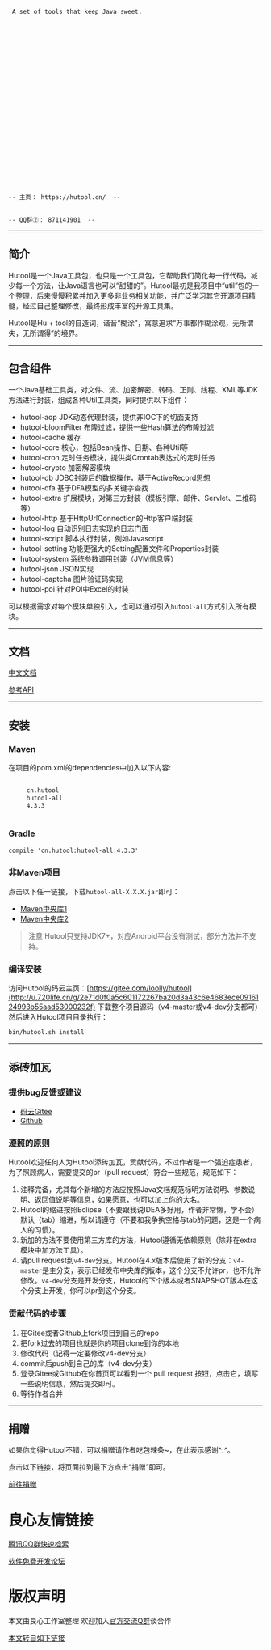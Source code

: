  
	   
 
 
	 A set of tools that keep Java sweet. 
 
 
	 
		  
	 
	 
		  
	 
	 
		  
	 
	 
		  
	 
	 
		  
	 
	 
		  
	 
	 
		  
	 
 
 
	-- 主页： https://hutool.cn/  --
 
 
	-- QQ群②： 871141901  --
 

-------------------------------------------------------------------------------

## 简介

Hutool是一个Java工具包，也只是一个工具包，它帮助我们简化每一行代码，减少每一个方法，让Java语言也可以“甜甜的”。Hutool最初是我项目中“util”包的一个整理，后来慢慢积累并加入更多非业务相关功能，并广泛学习其它开源项目精髓，经过自己整理修改，最终形成丰富的开源工具集。

Hutool是Hu + tool的自造词，谐音“糊涂”，寓意追求“万事都作糊涂观，无所谓失，无所谓得”的境界。

-------------------------------------------------------------------------------

## 包含组件
一个Java基础工具类，对文件、流、加密解密、转码、正则、线程、XML等JDK方法进行封装，组成各种Util工具类，同时提供以下组件：

- hutool-aop              JDK动态代理封装，提供非IOC下的切面支持
- hutool-bloomFilter   布隆过滤，提供一些Hash算法的布隆过滤
- hutool-cache           缓存
- hutool-core             核心，包括Bean操作、日期、各种Util等
- hutool-cron             定时任务模块，提供类Crontab表达式的定时任务
- hutool-crypto          加密解密模块
- hutool-db               JDBC封装后的数据操作，基于ActiveRecord思想
- hutool-dfa              基于DFA模型的多关键字查找
- hutool-extra            扩展模块，对第三方封装（模板引擎、邮件、Servlet、二维码等）
- hutool-http             基于HttpUrlConnection的Http客户端封装
- hutool-log              自动识别日志实现的日志门面
- hutool-script           脚本执行封装，例如Javascript
- hutool-setting         功能更强大的Setting配置文件和Properties封装
- hutool-system        系统参数调用封装（JVM信息等）
- hutool-json            JSON实现
- hutool-captcha      图片验证码实现
- hutool-poi             针对POI中Excel的封装

可以根据需求对每个模块单独引入，也可以通过引入`hutool-all`方式引入所有模块。

-------------------------------------------------------------------------------

## 文档 

[中文文档](http://u.720life.cn/g/a4e6139557dddde3b192fee80f6a32e29e4133029861f0016af2757dc45a483c)

[参考API](http://u.720life.cn/g/b6749edd47dfb34db84492b28bcc9586659cdb7d6f7640732157e49f19b1d5fe426128b5d2880bc29387b1a3d9064ead)

-------------------------------------------------------------------------------

## 安装

### Maven
在项目的pom.xml的dependencies中加入以下内容:

```xml
 
     cn.hutool 
     hutool-all 
     4.3.3 
 
```

### Gradle
```
compile 'cn.hutool:hutool-all:4.3.3'
```

### 非Maven项目

点击以下任一链接，下载`hutool-all-X.X.X.jar`即可：

- [Maven中央库1](http://u.720life.cn/g/ca8af30f58cbbfda8408f1f3660b6569c82d5b15ac692e320ad4eec9666d9634415911dcd82ffa937d9a9537d7d99c32659c36cac6c8ae05e5a2bd6396c7e807)
- [Maven中央库2](http://u.720life.cn/g/ef7fb0b2230c8fa1a9059592fbae18e0a8e40e6ddb96c586ddb75b302038ce73b0543cb1555fe8c6cdfed8266612539506ba76e27dadd528b8e02d2d5c4cb6f7)

> 注意
> Hutool只支持JDK7+，对应Android平台没有测试，部分方法并不支持。

### 编译安装

访问Hutool的码云主页：[https://gitee.com/loolly/hutool](http://u.720life.cn/g/2e71d0f0a5c601172267ba20d3a43c6e4683ece0916124993b55aad53000232f) 下载整个项目源码（v4-master或v4-dev分支都可）然后进入Hutool项目目录执行：

```sh
bin/hutool.sh install
```

-------------------------------------------------------------------------------

## 添砖加瓦

### 提供bug反馈或建议

- [码云Gitee](http://u.720life.cn/g/2e71d0f0a5c601172267ba20d3a43c6e87e130a340bb2150e0df73d2f77a94e865ef2e7856fc4d6011d2db2d84a02793)
- [Github](http://u.720life.cn/g/54145d0471d91890860f7f8463c03046707fe3a61e2887e2dc70b2f3f1aa5755861871980e36d2207ac38ca4b43da5c7)

### 遵照的原则

Hutool欢迎任何人为Hutool添砖加瓦，贡献代码，不过作者是一个强迫症患者，为了照顾病人，需要提交的pr（pull request）符合一些规范，规范如下：

1. 注释完备，尤其每个新增的方法应按照Java文档规范标明方法说明、参数说明、返回值说明等信息，如果愿意，也可以加上你的大名。
2. Hutool的缩进按照Eclipse（不要跟我说IDEA多好用，作者非常懒，学不会）默认（tab）缩进，所以请遵守（不要和我争执空格与tab的问题，这是一个病人的习惯）。
3. 新加的方法不要使用第三方库的方法，Hutool遵循无依赖原则（除非在extra模块中加方法工具）。
4. 请pull request到`v4-dev`分支。Hutool在4.x版本后使用了新的分支：`v4-master`是主分支，表示已经发布中央库的版本，这个分支不允许pr，也不允许修改。`v4-dev`分支是开发分支，Hutool的下个版本或者SNAPSHOT版本在这个分支上开发，你可以pr到这个分支。

### 贡献代码的步骤

1. 在Gitee或者Github上fork项目到自己的repo
2. 把fork过去的项目也就是你的项目clone到你的本地
3. 修改代码（记得一定要修改v4-dev分支）
4. commit后push到自己的库（v4-dev分支）
5. 登录Gitee或Github在你首页可以看到一个 pull request 按钮，点击它，填写一些说明信息，然后提交即可。
6. 等待作者合并

-------------------------------------------------------------------------------

## 捐赠

如果你觉得Hutool不错，可以捐赠请作者吃包辣条~，在此表示感谢^_^。

点击以下链接，将页面拉到最下方点击“捐赠”即可。

[前往捐赠](http://u.720life.cn/g/2e71d0f0a5c601172267ba20d3a43c6e4683ece0916124993b55aad53000232f)


 # 良心友情链接

[腾讯QQ群快速检索](http://u.720life.cn/s/8cf73f7c)

[软件免费开发论坛](http://u.720life.cn/s/bbb01dc0)

# 版权声明 

本文由良心工作室整理 欢迎加入[官方交流Q群](https://u.720life.cn/s/f2316816)谈合作

[本文转自如下链接](http://u.720life.cn/g/2e71d0f0a5c601172267ba20d3a43c6e1628f3965dd1a3cf28c448fc98754ea6435a6fa8d541ed262af97baae13418ba90973f783b22dc01e69ca8e6ab1857c730ec717b011be6b0cfb00b0e434067db)